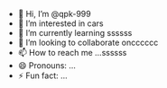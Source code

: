 - 👋 Hi, I’m @qpk-999
- 👀 I’m interested in cars
- 🌱 I’m currently learning ssssss
- 💞️ I’m looking to collaborate oncccccc
- 📫 How to reach me ...ssssss
- 😄 Pronouns: ...
- ⚡ Fun fact: ...

<!---
qpk-999/qpk-999 is a ✨ special ✨ repository because its `README.md` (this file) appears on your GitHub profile.
You can click the Preview link to take a look at your changes.
--->
